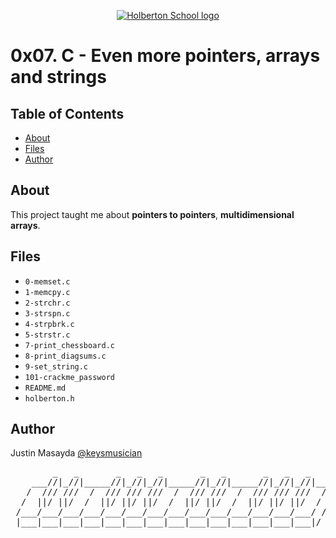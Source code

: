 <p align="center">
  <a href=#>
    <img src="https://intranet.hbtn.io/assets/holberton-logo-full-black-157ccfa3d2134776c1e3f78c0fe682968e8848b64fcacc6187976044f75f35a8.png" alt="Holberton School logo">
  </a>
</p>

# 0x07. C - Even more pointers, arrays and strings

## Table of Contents
* [About](#about)
* [Files](#files)
* [Author](#author)

## About
This project taught me about **pointers to pointers**, **multidimensional arrays**.

## Files
* `0-memset.c`
* `1-memcpy.c`
* `2-strchr.c`
* `3-strspn.c`
* `4-strpbrk.c`
* `5-strstr.c`
* `7-print_chessboard.c`
* `8-print_diagsums.c`
* `9-set_string.c`
* `101-crackme_password`
* `README.md`
* `holberton.h`

## Author
Justin Masayda [@keysmusician](https://github.com/keysmusician)
<div align="center">
<pre>
        _   _       _   _   _       _   _       _   _   _     
    ___//|_//|_____//|_//|_//|_____//|_//|_____//|_//|_//|___ 
   /  /// ///  /  /// /// ///  /  /// ///  /  /// /// ///  / |
  /  ||/ ||/  /  ||/ ||/ ||/  /  ||/ ||/  /  ||/ ||/ ||/  / / 
 /___/___/___/___/___/___/___/___/___/___/___/___/___/___/ /  
 |___|___|___|___|___|___|___|___|___|___|___|___|___|___|/   
 
</pre>
</div>
